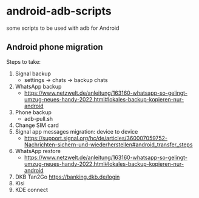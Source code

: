 # android-adb-scripts
some scripts to be used with adb for Android

## Android phone migration
Steps to take:
1. Signal backup
   * settings -> chats  -> backup chats
2. WhatsApp backup
    * https://www.netzwelt.de/anleitung/163160-whatsapp-so-gelingt-umzug-neues-handy-2022.html#lokales-backup-kopieren-nur-android
3. Phone backup
   * adb-pull.sh
4. Change SIM card
5. Signal app messages migration: device to device
   * https://support.signal.org/hc/de/articles/360007059752-Nachrichten-sichern-und-wiederherstellen#android_transfer_steps
6. WhatsApp restore
    * https://www.netzwelt.de/anleitung/163160-whatsapp-so-gelingt-umzug-neues-handy-2022.html#lokales-backup-kopieren-nur-android
7. DKB Tan2Go https://banking.dkb.de/login
8. Kisi
9. KDE connect